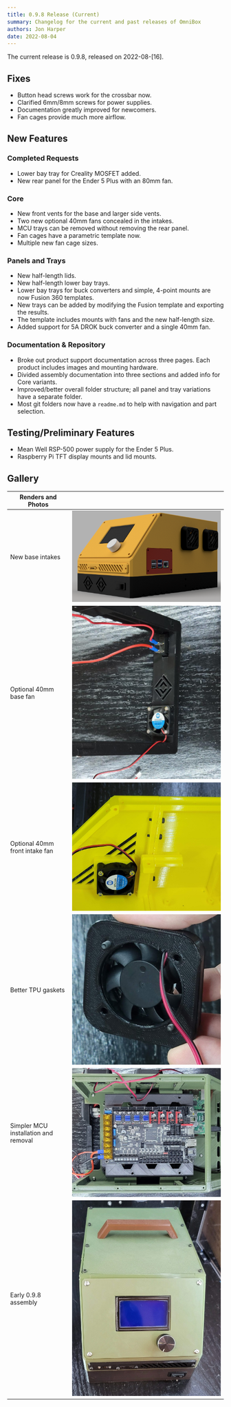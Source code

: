 ```yaml
---
title: 0.9.8 Release (Current)
summary: Changelog for the current and past releases of OmniBox
authors: Jon Harper
date: 2022-08-04
---
```


The current release is 0.9.8, released on 2022-08-\[16\].

## Fixes

- Button head screws work for the crossbar now.
- Clarified 6mm/8mm screws for power supplies.
- Documentation greatly improved for newcomers.
- Fan cages provide much more airflow.

## New Features

### Completed Requests
- Lower bay tray for Creality MOSFET added.
- New rear panel for the Ender 5 Plus with an 80mm fan.

### Core
- New front vents for the base and larger side vents.
- Two new optional 40mm fans concealed in the intakes.
- MCU trays can be removed without removing the rear panel.
- Fan cages have a parametric template now.
- Multiple new fan cage sizes.

### Panels and Trays
- New half-length lids.
- New half-length lower bay trays.
- Lower bay trays for buck converters and simple, 4-point mounts are now Fusion 360 templates.
- New trays can be added by modifying the Fusion template and exporting the results.
- The template includes mounts with fans and the new half-length size.
- Added support for 5A DROK buck converter and a single 40mm fan.

### Documentation & Repository
- Broke out product support documentation across three pages. Each product includes images and mounting hardware.
- Divided assembly documentation into three sections and added info for Core variants.
- Improved/better overall folder structure; all panel and tray variations have a separate folder.
- Most git folders now have a `readme.md` to help with navigation and part selection.

## Testing/Preliminary Features

- Mean Well RSP-500 power supply for the Ender 5 Plus.
- Raspberry Pi TFT display mounts and lid mounts.

## Gallery

| Renders and Photos        |   |
|---------------------------|---|
| New base intakes          | [![front right render][1]][1] |
| Optional 40mm base fan    | [![hidden 40mm fan installed in the front base][5]][5]
| Optional 40mm front intake fan | [![hidden 40mm fan installed in the front main body intake][6]][6]
| Better TPU gaskets        | [![closeup of installed TPU gasket on fan and cage][2]][2] |
| Simpler MCU installation and removal | [![installed MCU tray][3]][3] |
| Early 0.9.8 assembly      | [![oscar assembled][4]][4] |

[1]: ../img/gallery_0.9.8/front_right.png
[2]: ../img/gallery_0.9.8/gasket.jpg
[3]: ../img/gallery_0.9.8/mcu_tray.jpg
[4]: ../img/gallery_0.9.8/oscar_front.jpg
[5]: ../img/gallery_0.9.8/fan_base.jpg
[6]: ../img/gallery_0.9.8/fan_front.jpg